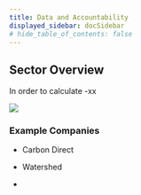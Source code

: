 ```yaml
---
title: Data and Accountability
displayed_sidebar: docSidebar
# hide_table_of_contents: false
---
```


## Sector Overview

In order to calculate -xx

![](/../static/img/journalism.jpg)

### Example Companies

<!-- ### [View open jobs in this Sector](https://climatebase.org/jobs?l=&q=&sectors=Media+%26+Journalism&p=0&remote=false) -->

- Carbon Direct

- Watershed

-